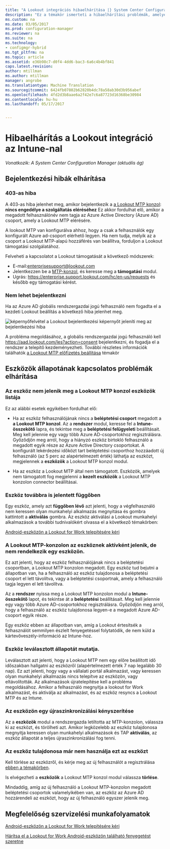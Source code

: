 ```yaml
---
title: "A Lookout integrációs hibaelhárítása |} System Center Configuration Managerben"
description: "Ez a témakör ismerteti a hibaelhárítási problémák, amelyek általában a Lookout integráció."
ms.custom: na
ms.date: 03/05/2017
ms.prod: configuration-manager
ms.reviewer: na
ms.suite: na
ms.technology:
- configmgr-hybrid
ms.tgt_pltfrm: na
ms.topic: article
ms.assetid: e36b98c7-d0f4-4dd6-bac3-6a6c4b4bf841
caps.latest.revision: 
author: mtillman
ms.author: mtillman
manager: angrobe
ms.translationtype: Machine Translation
ms.sourcegitcommit: 6424fb07802b62820b4dc78a58ab30d3b956abef
ms.openlocfilehash: 4fd2d3b8aae6a2f42e7c6a87723d16368be30984
ms.contentlocale: hu-hu
ms.lasthandoff: 05/17/2017


---
```

# <a name="troubleshoot-lookout-integration-with-intune"></a>Hibaelhárítás a Lookout integráció az Intune-nal

*Vonatkozik: A System Center Configuration Manager (aktuális ág)*

## <a name="troubleshoot-login-errors"></a>Bejelentkezési hibák elhárítása
### <a name="403-errors"></a>403-as hiba
A 403-as hiba jelenhet meg, amikor bejelentkezik a [a Lookout MTP konzol](https://aad.lookout.com): **nincs engedélye a szolgáltatás eléréséhez** Ez akkor fordulhat elő, amikor a megadott felhasználónév nem tagja az Azure Active Directory (Azure AD) csoport, amely a Lookout MTP elérésére.

A lookout MTP van konfigurálva ahhoz, hogy a csak a felhasználók egy konfigurált Azure ad-csoport elérhető legyen. Ha nem tudja, melyik az a csoport a Lookout MTP-alapú hozzáférés van beállítva, forduljon a Lookout támogatási szolgálatához.

Felveheti a kapcsolatot a Lookout támogatását a következő módszerek:

* E-mail:enterprisesupport@lookout.com
* Jelentkezzen be a [MTP-konzol](http://aad.lookout.com), és keresse meg a **támogatási** modul.
* Ugrás: https://enterprise.support.lookout.com/hc/en-us/requests és később egy támogatási kérést.

### <a name="unable-to-sign-in"></a>Nem lehet bejelentkezni
Ha az Azure AD globális rendszergazdai jogú felhasználó nem fogadta el a kezdeti Lookout beállítás a következő hiba jelenhet meg.

![képernyőfelvétel a Lookout bejelentkezési képernyőt jeleníti meg az bejelentkezési hiba](media/lookout-consent-not-accepted-error.png)

A probléma megoldásához, a globális rendszergazdai jogú felhasználó kell https://aad.lookout.com/les?action=consent bejelentkezni, és fogadja el a rendszer a telepítő kezdeményezheti. További részletes információk találhatók [a Lookout MTP előfizetés beállítása](set-up-your-subscription-with-lookout.md) témakör

## <a name="troubleshoot-device-status-issues"></a>Eszközök állapotának kapcsolatos problémák elhárítása

### <a name="device-not-showing-up-in-the-lookout-mtp-console-device-list"></a>Az eszköz nem jelenik meg a Lookout MTP konzol eszközök listája

Ez az alábbi esetek egyikében fordulhat elő:
* Ha az eszköz felhasználójának nincs a **beléptetési csoport** megadott a **a Lookout MTP konzol**.  Az a **rendszer** modul, keresse fel a **Intune-összekötő** lapra, és tekintse meg a **beléptetési felügyeleti** beállításait.  Meg kell jelennie egy vagy több Azure AD-csoportokhoz regisztrálásra.  Győződjön meg arról, hogy a hiányzó eszköz birtokló felhasználó a megadott egyik része az Azure Active Directory csoportokat.  A konfigurált lekérdezési időközt tart beléptetési csoporthoz hozzáadott új felhasználó (az 5 perc az alapértelmezett érték) láthatja az eszközt, megjelennek a **eszközök** a Lookout MTP konzol modul.

* Ha az eszköz a Lookout MTP által nem támogatott.  Eszközök, amelyek nem támogatott fog megjelenni a **kezelt eszközök** a Lookout MTP konzolon connector beállításai.

### <a name="device-continues-to-be-reported-as-pending"></a>Eszköz továbbra is jelentett **függőben**

Egy eszköz, amely azt **függőben lévő** azt jelenti, hogy a végfelhasználó nem keressen olyan munkahelyi alkalmazás megnyitása és gombra kattintott a **aktiválás** gombra. Az eszköz aktiválási a Lookout munkahelyi alkalmazások a további tudnivalókért olvassa el a következő témakörben:

[Android-eszközön a Lookout for Work telepítésére kéri](http://docs.microsoft.com/intune/enduser/you-are-prompted-to-install-lookout-for-work-android)

### <a name="in-the-lookout-mtp-console-a-device-is-showing-as-active-but-does-not-have-a-device-id"></a>A Lookout MTP-konzolon az eszköznek aktívként jelenik, de nem rendelkezik egy eszközön.
Ez azt jelenti, hogy az eszköz felhasználójának nincs a beléptetési csoportban, a Lookout MTP konzolon megadott.   Egy eszköz tud bejutni a állapotban van, ha a felhasználó az eszköz tulajdonosa a beléptetési csoport el lett távolítva, vagy a beléptetési csoportnak, amely a felhasználó tagja legyen el lett távolítva.

Az a **rendszer** nyissa meg a Lookout MTP konzolon modul a **Intune-összekötő** lapot, és tekintse át a **beléptetési** beállításait.  Meg kell jelennie egy vagy több Azure AD-csoportokhoz regisztrálásra.  Győződjön meg arról, hogy a felhasználó az eszköz tulajdonosa legyen-e a megadott Azure AD-csoport egyik része.

Egy eszköz ebben az állapotban van, amíg a Lookout értesítsék a felhasználót semmilyen észlelt fenyegetéssel folytatódik, de nem küld a kártevőveszély-információ az Intune-hoz.

### <a name="device-shows-disconnected-state"></a>Eszköz leválasztott állapotát mutatja.

Leválasztott azt jelenti, hogy a Lookout MTP nem egy előre beállított idő időszakban hallgatni az eszközről (alapértelmezett érték 7 nap legalább 30 nap). Ez azt jelenti, hogy vagy a vállalati portál alkalmazást, vagy keressen olyan munkahelyi alkalmazás nincs telepítve az eszközön, vagy eltávolították. Az alkalmazások újratelepítése kell a probléma megoldásához. Amikor a felhasználó megnyitja a lookout for Work alkalmazást, és aktiválja az alkalmazást, és az eszköz resyncs a Lookout MTP és az Intune.

### <a name="forcing-a-resync-on-the-device"></a>Az eszközön egy újraszinkronizálási kényszerítése
Az a **eszközök** modul a rendszergazda letiltotta az MTP-konzolon, válassza ki az eszközt, és törölheti azt.   Amikor legközelebb az eszköz tulajdonosa megnyitja keressen olyan munkahelyi alkalmazások és TAP **aktiválás**, az eszköz állapotát a teljes újraszinkronizálási fog tenni.

### <a name="the-owner-of-the-device-is-no-longer-using-this-device"></a>Az eszköz tulajdonosa már nem használja ezt az eszközt
Kell törlése az eszközről, és kérje meg az új felhasználót a regisztrálása [ebben a témakörben](https://docs.microsoft.com/en-us/sccm/mdm/deploy-use/wipe-lock-reset-devices#full-wipe).


Is elvégezheti a **eszközök** a Lookout MTP konzol modul válassza **törlése**.

Mindaddig, amíg az új felhasználó a Lookout MTP-konzolon megadott beléptetési csoportok valamelyikében van, az eszköz az Azure AD hozzárendeli az eszközt, hogy az új felhasználó egyszer jelenik meg.

## <a name="compliance-remediation-workflows"></a>Megfelelőség szervizelési munkafolyamatok
[Android-eszközön a Lookout for Work telepítésére kéri]( http://docs.microsoft.com/intune/enduser/you-are-prompted-to-install-lookout-for-work-android)

[Hárítsa el a Lookout for Work Android-eszközön található fenyegetést szeretne](http://docs.microsoft.com/intune/enduser/you-need-to-resolve-a-threat-found-by-lookout-for-work-android)

